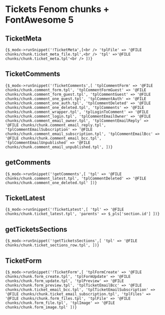# Tickets Fenom chunks + FontAwesome 5

## TicketMeta
`
{$_modx->runSnippet('!TicketMeta',[<br />
    'tplFile' => '@FILE chunks/chunk.ticket_meta_file.tpl',<br />
    'tpl' =>'@FILE chunks/chunk.ticket_meta.tpl'<br />
])}
`
## TicketComments
`
{$_modx->runSnippet('!TicketComments',[
    'tplCommentForm' => '@FILE chunks/chunk.comment_form.tpl',
    'tplCommentFormGuest' => '@FILE chunks/chunk.comment_form_guest.tpl',
    'tplCommentGuest' => '@FILE chunks/chunk.comment_one_guest.tpl',
    'tplCommentAuth' => '@FILE chunks/chunk.comment_one_auth.tpl',
    'tplCommentDeleted' => '@FILE chunks/chunk.comment_one_deleted.tpl',
    'tplComments' => '@FILE chunks/chunk.comment_wrapper.tpl',
    'tplLoginToComment' => '@FILE chunks/chunk.comment_login.tpl',
    'tplCommentEmailOwner' => '@FILE chunks/chunk.comment_email_owner.tpl',
    'tplCommentEmailReply' => '@FILE chunks/chunk.comment_email_reply.tpl',
    'tplCommentEmailSubscription' => '@FILE chunks/chunk.comment_email_subscription.tpl',
    'tplCommentEmailBcc' => '@FILE chunks/chunk.comment_email_bcc.tpl',
    'tplCommentEmailUnpublished' => '@FILE chunks/chunk.comment_email_unpublished.tpl',
])}
`
## getComments
`
{$_modx->runSnippet('!getComments',[
    'tpl' => '@FILE chunks/chunk.comment_latest.tpl',
    'tplCommentDeleted' => '@FILE chunks/chunk.comment_one_deleted.tpl'
])}
`
## TicketLatest
`
{$_modx->runSnippet('!TicketLatest',[
  'tpl' => '@FILE chunks/chunk.ticket_latest.tpl',
  'parents' => $_pls['section.id']
])}
`
## getTicketsSections
`
{$_modx->runSnippet('!getTicketsSections',[
  'tpl' => '@FILE chunks/chunk.ticket_sections_row.tpl',
])}
`
## TicketForm
`
{$_modx->runSnippet('!TicketForm',[
	'tplFormCreate' => '@FILE chunks/chunk.form_create.tpl',
	'tplFormUpdate' => '@FILE chunks/chunk.form_update.tpl',
	'tplPreview' => '@FILE chunks/chunk.form_preview.tpl',
	'tplTicketEmailBcc' => '@FILE chunks/chunk.ticket_email_bcc.tpl',
	'tplTicketEmailSubscription' => '@FILE chunks/chunk.ticket_email_subscription.tpl',
	'tplFiles' => '@FILE chunks/chunk.form_files.tpl',
	'tplFile' => '@FILE chunks/chunk.form_file.tpl',
	'tplImage' => '@FILE chunks/chunk.form_image.tpl'
])}
`
